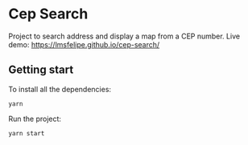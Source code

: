 # Cep Search
Project to search address and display a map from a CEP number.
Live demo: https://lmsfelipe.github.io/cep-search/

## Getting start
To install all the dependencies:
```
yarn
```

Run the project:
```
yarn start
```
